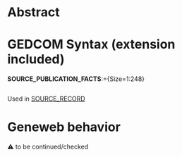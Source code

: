 ﻿# Abstract

# GEDCOM Syntax (extension included)

**SOURCE_PUBLICATION_FACTS**:={Size=1:248}
<pre>
</pre>
Used in <a href=Ged.SOURCE_RECORD>SOURCE_RECORD</a><br />

# Geneweb behavior


:warning: to be continued/checked

